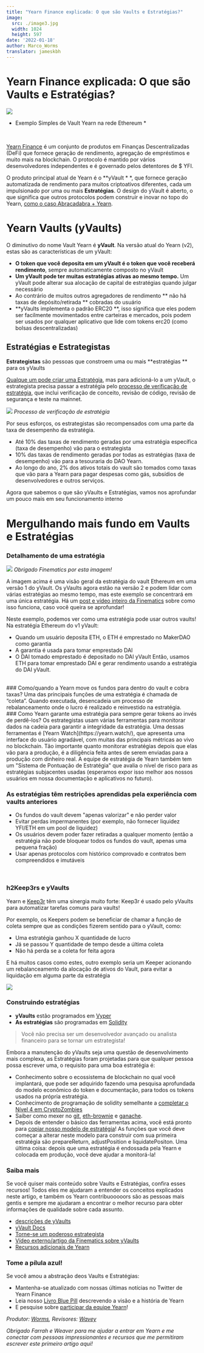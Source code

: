 ```yaml
---
title: "Yearn Finance explicada: O que são Vaults e Estratégias?"
image:
  src: ./image3.jpg
  width: 1024
  height: 597
date: '2022-01-18'
author: Marco_Worms
translator: jameskbh
---
```




# Yearn Finance explicada: O que são Vaults e Estratégias?

![](./image1.jpg?w=900&h=478)
* Exemplo Simples de Vault Yearn na rede Ethereum *
</br>

[Yearn Finance](http://yearn.finance/) é um conjunto de produtos em Finanças Descentralizadas (DeFi) que fornece geração de rendimento, agregação de empréstimos e muito mais na blockchain. O protocolo é mantido por vários desenvolvedores independentes e é governado pelos detentores de $ YFI.

O produto principal atual de Yearn é o **yVault * *, que fornece geração automatizada de rendimento para muitos criptoativos diferentes, cada um impulsionado por uma ou mais **Estratégias**. O design do yVault é aberto, o que significa que outros protocolos podem construir e inovar no topo do Yearn, [como o caso Abracadabra + Yearn](https://twitter.com/MarcoWorms/status/1483223651684081670).

# Yearn Vaults (yVaults)

O diminutivo do nome Vault Yearn é **yVault**. Na versão atual do Yearn (v2), estas são as características de um yVault:

* **O token que você deposita em um yVault é o token que você receberá rendimento**, sempre automaticamente composto no yVault
* **Um yVault pode ter muitas estratégias ativas ao mesmo tempo.** Um yVault pode alterar sua alocação de capital de estratégias quando julgar necessário
* Ao contrário de muitos outros agregadores de rendimento ** não há taxas de depósito/retirada ** cobradas do usuário
* **yVaults implementa o padrão ERC20 **, isso significa que eles podem ser facilmente movimentados entre carteiras e mercados, pois podem ser usados por qualquer aplicativo que lide com tokens erc20 (como bolsas descentralizadas)

## Estratégias e Estrategistas
**Estrategistas** são pessoas que constroem uma ou mais **estratégias ** para os yVaults

[Qualque um pode criar uma Estratégia](https://docs.yearn.finance/developers/v2/getting-started), mas para adicioná-lo a um yVault, o estrategista precisa passar a estratégia pelo [processo de verificação de estratégia](https://docs.yearn.finance/developers/v2/getting-started#overview-of-our-vetting-process), que inclui verificação de conceito, revisão de código, revisão de segurança e teste na mainnet.

![](./image2.jpg?w=4000&h=588)
*Processo de verificação de estratégia*
</br>

Por seus esforços, os estrategistas são recompensados com uma parte da taxa de desempenho da estratégia.

* Até 10% das taxas de rendimento geradas por uma estratégia específica (taxa de desempenho) vão para o estrategista
* 10% das taxas de rendimento geradas por todas as estratégias (taxa de desempenho) vão para a tesouraria do DAO Yearn.
* Ao longo do ano, 2% dos ativos totais do vault são tomados como taxas que vão para a Yearn para pagar despesas como gás, subsídios de desenvolvedores e outros serviços.

Agora que sabemos o que são yVaults e Estratégias, vamos nos aprofundar um pouco mais em seu funcionamento interno

# Mergulhando mais fundo em Vaults e Estratégias

### Detalhamento de uma estratégia

![](./image3.jpg?w=1024&h=597)
*Obrigado Finematics por esta imagem!*
</br>

A imagem acima é uma visão geral da estratégia do vault Ethereum em uma versão 1 do yVault. Os yVaults agora estão na versão 2 e podem lidar com várias estratégias ao mesmo tempo, mas este exemplo se concentrará em uma única estratégia. Há um [post e vídeo inteiro da Finematics](https://finematics.com/yearn-vaults-eth-vault-explained/) sobre como isso funciona, caso você queira se aprofundar!

Neste exemplo, podemos ver como uma estratégia pode usar outros vaults! Na estratégia Ethereum do v1 yVault:
* Quando um usuário deposita ETH, o ETH é emprestado no MakerDAO como garantia
* A garantia é usada para tomar emprestado DAI
* O DAI tomado emprestado é depositado no DAI yVault
Então, usamos ETH para tomar emprestado DAI e gerar rendimento usando a estratégia do DAI yVault.
</br>
### Como/quando a Yearn move os fundos para dentro do vault e cobra taxas?
Uma das principais funções de uma estratégia é chamada de “coleta”. Quando executada, desencadeia um processo de rebalanceamento onde o lucro é realizado e reinvestido na estratégia.
</br>
### Como Yearn garante uma estratégia para sempre gerar tokens ao invés de perdê-los?
Os estrategistas usam várias ferramentas para monitorar dados na cadeia para garantir a integridade da estratégia. Uma dessas ferramentas é [Yearn Watch](https://yearn.watch/), que apresenta uma interface do usuário agradável, com muitas das principais métricas ao vivo no blockchain.
Tão importante quanto monitorar estratégias depois que elas vão para a produção, é a diligência feita antes de serem enviadas para a produção com dinheiro real. A equipe de estratégia de Yearn também tem um "Sistema de Pontuação de Estratégia" que avalia o nível de risco para as estratégias subjacentes usadas (esperamos expor isso melhor aos nossos usuários em nossa documentação e aplicativos no futuro).
</br>

### As estratégias têm restrições aprendidas pela experiência com vaults anteriores
* Os fundos do vault devem "apenas valorizar" e não perder valor
* Evitar perdas impermanentes (por exemplo, não fornecer liquidez YFI/ETH em um pool de liquidez)
* Os usuários devem poder fazer retiradas a qualquer momento (então a estratégia não pode bloquear todos os fundos do vault, apenas uma pequena fração)
* Usar apenas protocolos com histórico comprovado e contratos bem compreendidos e imutáveis

</br>

### h2Keep3rs e yVaults

Yearn e [Keep3r](https://docs.keep3r.network/) têm uma sinergia muito forte: Keep3r é usado pelo yVaults para automatizar tarefas comuns para vaults!

Por exemplo, os Keepers podem se beneficiar de chamar a função de coleta sempre que as condições fizerem sentido para o yVault, como:
* Uma estratégia ganhou X quantidade de lucro
* Já se passou Y quantidade de tempo desde a última coleta
* Não há perda se a coleta for feita agora


E há muitos casos como estes, outro exemplo seria um Keeper acionando um rebalanceamento da alocação de ativos do Vault, para evitar a liquidação em alguma parte da estratégia

![](./image4.jpg?w=562&h=651)


### Construindo estratégias
* **yVaults** estão programados em [Vyper](https://vyper.readthedocs.io/en/stable/)
* **As estratégias** são programadas em [Solidity](https://docs.soliditylang.org/en/v0.8.11/)


> Você não precisa ser um desenvolvedor avançado ou analista financeiro para se tornar um estrategista!

Embora a manutenção do yVaults seja uma questão de desenvolvimento mais complexa, as Estratégias foram projetadas para que qualquer pessoa possa escrever uma, o requisito para uma boa estratégia é:

* Conhecimento sobre o ecossistema de blockchain no qual você implantará, que pode ser adquirido fazendo uma pesquisa aprofundada do modelo econômico do token e documentação, para todos os tokens usados na própria estratégia.
* Conhecimento de programação de solidity semelhante a [completar o Nível 4 em CryptoZombies](https://cryptozombies.io/)
* Saiber como mexer no [git](https://git-scm.com/), [eth-brownie](https://eth-brownie.readthedocs.io/en/stable/) e [ganache](https://trufflesuite.com/ganache/).
* Depois de entender o básico das ferramentas acima, você está pronto para [copiar nosso modelo de estratégia](https://github.com/yearn/brownie-strategy-mix)! As funções que você deve começar a alterar neste modelo para construir com sua primeira estratégia são prepareReturn, adjustPosition e liquidatePositon.
Uma última coisa: depois que uma estratégia é endossada pela Yearn e colocada em produção, você deve ajudar a monitorá-la!

### Saiba mais
Se você quiser mais conteúdo sobre Vaults e Estratégias, confira esses recursos! Todos eles me ajudaram a entender os conceitos explicados neste artigo, e também os Yearn contribuooooors são as pessoas mais gentis e sempre me ajudaram a encontrar o melhor recurso para obter informações de qualidade sobre cada assunto.
* [descrições de yVaults](https://vaults.yearn.finance/)
* [yVault Docs](https://docs.yearn.finance/getting-started/products/yvaults/overview)
* [Torne-se um poderoso estrategista](https://www.youtube.com/watch?v=NVR3teJw0Y0)
* [Vídeo externo/artigo da Finematics sobre yVaults](https://finematics.com/yearn-vaults-eth-vault-explained/)
* [Recursos adicionais de Yearn](https://docs.yearn.finance/developers/v2/additional-resources)

### Tome a pílula azul!
Se você amou a abstração deos Vaults e Estratégias:
* Mantenha-se atualizado com nossas últimas notícias no Twitter de Yearn Finance
* Leia nosso [Livro Blue Pill](https://thebluepill.eth.limo/) descrevendo a visão e a história de Yearn
* E pesquise sobre [participar da equipe Yearn](https://yearnfinance.notion.site/Join-Us-3e9c95b9bd7846a18c0f1cbe6ab05eda)!

*Produtor: [Worms](https://twitter.com/MarcoWorms), Revisores: [Wavey](https://twitter.com/wavey0x)*

*Obrigado Farrah e Weaver para me ajudar a entrar em Yearn e me conectar com pessoas impressionantes e recursos que me permitiram escrever este primeiro artigo aqui!*
